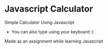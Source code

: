 # Javascript Calculator

Simple Calculator Using Javascript

- You can also type using your keyboard :)

Made as an assignment while learning Javascript

